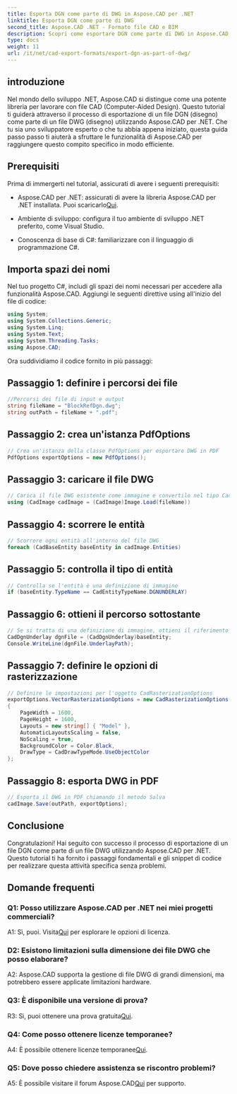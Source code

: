 ```yaml
---
title: Esporta DGN come parte di DWG in Aspose.CAD per .NET
linktitle: Esporta DGN come parte di DWG
second_title: Aspose.CAD .NET - Formato file CAD e BIM
description: Scopri come esportare DGN come parte di DWG in Aspose.CAD per .NET. Segui la nostra guida passo passo per un'integrazione perfetta.
type: docs
weight: 11
url: /it/net/cad-export-formats/export-dgn-as-part-of-dwg/
---
```

## introduzione

Nel mondo dello sviluppo .NET, Aspose.CAD si distingue come una potente libreria per lavorare con file CAD (Computer-Aided Design). Questo tutorial ti guiderà attraverso il processo di esportazione di un file DGN (disegno) come parte di un file DWG (disegno) utilizzando Aspose.CAD per .NET. Che tu sia uno sviluppatore esperto o che tu abbia appena iniziato, questa guida passo passo ti aiuterà a sfruttare le funzionalità di Aspose.CAD per raggiungere questo compito specifico in modo efficiente.

## Prerequisiti

Prima di immergerti nel tutorial, assicurati di avere i seguenti prerequisiti:

-  Aspose.CAD per .NET: assicurati di avere la libreria Aspose.CAD per .NET installata. Puoi scaricarlo[Qui](https://releases.aspose.com/cad/net/).

- Ambiente di sviluppo: configura il tuo ambiente di sviluppo .NET preferito, come Visual Studio.

- Conoscenza di base di C#: familiarizzare con il linguaggio di programmazione C#.

## Importa spazi dei nomi

Nel tuo progetto C#, includi gli spazi dei nomi necessari per accedere alla funzionalità Aspose.CAD. Aggiungi le seguenti direttive using all'inizio del file di codice:

```csharp
using System;
using System.Collections.Generic;
using System.Linq;
using System.Text;
using System.Threading.Tasks;
using Aspose.CAD;
```

Ora suddividiamo il codice fornito in più passaggi:

## Passaggio 1: definire i percorsi dei file

```csharp
//Percorsi dei file di input e output
string fileName = "BlockRefDgn.dwg";
string outPath = fileName + ".pdf";
```

## Passaggio 2: crea un'istanza PdfOptions

```csharp
// Crea un'istanza della classe PdfOptions per esportare DWG in PDF
PdfOptions exportOptions = new PdfOptions();
```

## Passaggio 3: caricare il file DWG

```csharp
// Carica il file DWG esistente come immagine e convertilo nel tipo CadImage
using (CadImage cadImage = (CadImage)Image.Load(fileName))
```

## Passaggio 4: scorrere le entità

```csharp
// Scorrere ogni entità all'interno del file DWG
foreach (CadBaseEntity baseEntity in cadImage.Entities)
```

## Passaggio 5: controlla il tipo di entità

```csharp
// Controlla se l'entità è una definizione di immagine
if (baseEntity.TypeName == CadEntityTypeName.DGNUNDERLAY)
```

## Passaggio 6: ottieni il percorso sottostante

```csharp
// Se si tratta di una definizione di immagine, ottieni il riferimento esterno all'oggetto
CadDgnUnderlay dgnFile = (CadDgnUnderlay)baseEntity;
Console.WriteLine(dgnFile.UnderlayPath);
```

## Passaggio 7: definire le opzioni di rasterizzazione

```csharp
// Definire le impostazioni per l'oggetto CadRasterizationOptions
exportOptions.VectorRasterizationOptions = new CadRasterizationOptions()
{
    PageWidth = 1600,
    PageHeight = 1600,
    Layouts = new string[] { "Model" },
    AutomaticLayoutsScaling = false,
    NoScaling = true,
    BackgroundColor = Color.Black,
    DrawType = CadDrawTypeMode.UseObjectColor
};
```

## Passaggio 8: esporta DWG in PDF

```csharp
// Esporta il DWG in PDF chiamando il metodo Salva
cadImage.Save(outPath, exportOptions);
```

## Conclusione

Congratulazioni! Hai seguito con successo il processo di esportazione di un file DGN come parte di un file DWG utilizzando Aspose.CAD per .NET. Questo tutorial ti ha fornito i passaggi fondamentali e gli snippet di codice per realizzare questa attività specifica senza problemi.

## Domande frequenti

### Q1: Posso utilizzare Aspose.CAD per .NET nei miei progetti commerciali?
 A1: Sì, puoi. Visita[Qui](https://purchase.aspose.com/buy) per esplorare le opzioni di licenza.

### D2: Esistono limitazioni sulla dimensione dei file DWG che posso elaborare?
A2: Aspose.CAD supporta la gestione di file DWG di grandi dimensioni, ma potrebbero essere applicate limitazioni hardware.

### Q3: È disponibile una versione di prova?
R3: Sì, puoi ottenere una prova gratuita[Qui](https://releases.aspose.com/).

### Q4: Come posso ottenere licenze temporanee?
 A4: È possibile ottenere licenze temporanee[Qui](https://purchase.aspose.com/temporary-license/).

### Q5: Dove posso chiedere assistenza se riscontro problemi?
 A5: È possibile visitare il forum Aspose.CAD[Qui](https://forum.aspose.com/c/cad/19) per supporto.